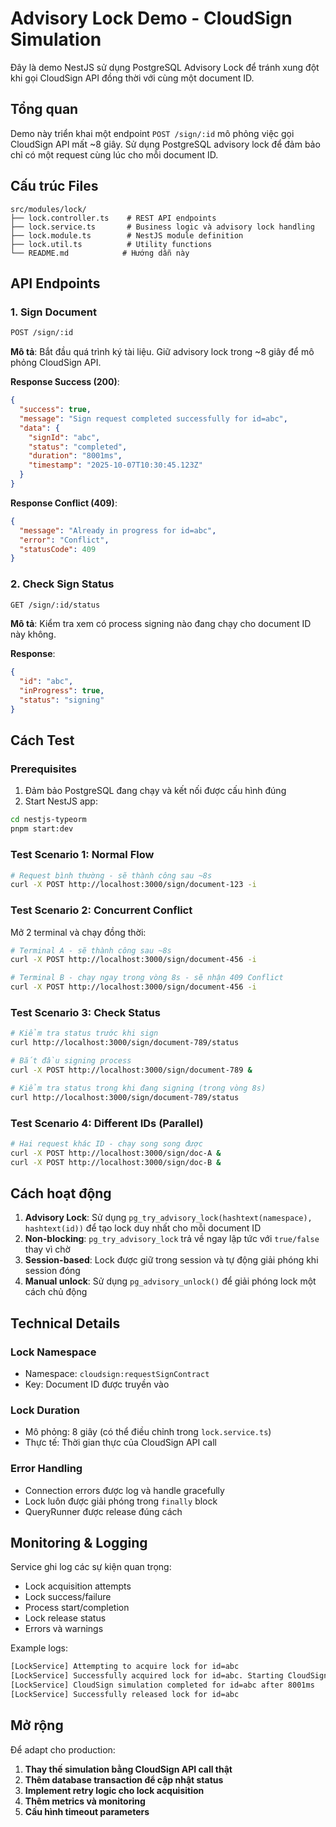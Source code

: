 # Advisory Lock Demo - CloudSign Simulation

Đây là demo NestJS sử dụng PostgreSQL Advisory Lock để tránh xung đột khi gọi CloudSign API đồng thời với cùng một document ID.

## Tổng quan

Demo này triển khai một endpoint `POST /sign/:id` mô phỏng việc gọi CloudSign API mất ~8 giây. Sử dụng PostgreSQL advisory lock để đảm bảo chỉ có một request cùng lúc cho mỗi document ID.

## Cấu trúc Files

```text
src/modules/lock/
├── lock.controller.ts    # REST API endpoints
├── lock.service.ts       # Business logic và advisory lock handling
├── lock.module.ts        # NestJS module definition
├── lock.util.ts          # Utility functions
└── README.md            # Hướng dẫn này
```

## API Endpoints

### 1. Sign Document

```bash
POST /sign/:id
```

**Mô tả**: Bắt đầu quá trình ký tài liệu. Giữ advisory lock trong ~8 giây để mô phỏng CloudSign API.

**Response Success (200)**:

```json
{
  "success": true,
  "message": "Sign request completed successfully for id=abc",
  "data": {
    "signId": "abc",
    "status": "completed",
    "duration": "8001ms",
    "timestamp": "2025-10-07T10:30:45.123Z"
  }
}
```

**Response Conflict (409)**:

```json
{
  "message": "Already in progress for id=abc",
  "error": "Conflict",
  "statusCode": 409
}
```

### 2. Check Sign Status

```bash
GET /sign/:id/status
```

**Mô tả**: Kiểm tra xem có process signing nào đang chạy cho document ID này không.

**Response**:

```json
{
  "id": "abc",
  "inProgress": true,
  "status": "signing"
}
```

## Cách Test

### Prerequisites

1. Đảm bảo PostgreSQL đang chạy và kết nối được cấu hình đúng
2. Start NestJS app:

```bash
cd nestjs-typeorm
pnpm start:dev
```

### Test Scenario 1: Normal Flow

```bash
# Request bình thường - sẽ thành công sau ~8s
curl -X POST http://localhost:3000/sign/document-123 -i
```

### Test Scenario 2: Concurrent Conflict

Mở 2 terminal và chạy đồng thời:

```bash
# Terminal A - sẽ thành công sau ~8s
curl -X POST http://localhost:3000/sign/document-456 -i

# Terminal B - chạy ngay trong vòng 8s - sẽ nhận 409 Conflict
curl -X POST http://localhost:3000/sign/document-456 -i
```

### Test Scenario 3: Check Status

```bash
# Kiểm tra status trước khi sign
curl http://localhost:3000/sign/document-789/status

# Bắt đầu signing process
curl -X POST http://localhost:3000/sign/document-789 &

# Kiểm tra status trong khi đang signing (trong vòng 8s)
curl http://localhost:3000/sign/document-789/status
```

### Test Scenario 4: Different IDs (Parallel)

```bash
# Hai request khác ID - chạy song song được
curl -X POST http://localhost:3000/sign/doc-A &
curl -X POST http://localhost:3000/sign/doc-B &
```

## Cách hoạt động

1. **Advisory Lock**: Sử dụng `pg_try_advisory_lock(hashtext(namespace), hashtext(id))` để tạo lock duy nhất cho mỗi document ID
2. **Non-blocking**: `pg_try_advisory_lock` trả về ngay lập tức với `true/false` thay vì chờ
3. **Session-based**: Lock được giữ trong session và tự động giải phóng khi session đóng
4. **Manual unlock**: Sử dụng `pg_advisory_unlock()` để giải phóng lock một cách chủ động

## Technical Details

### Lock Namespace

- Namespace: `cloudsign:requestSignContract`
- Key: Document ID được truyền vào

### Lock Duration

- Mô phỏng: 8 giây (có thể điều chỉnh trong `lock.service.ts`)
- Thực tế: Thời gian thực của CloudSign API call

### Error Handling

- Connection errors được log và handle gracefully
- Lock luôn được giải phóng trong `finally` block
- QueryRunner được release đúng cách

## Monitoring & Logging

Service ghi log các sự kiện quan trọng:

- Lock acquisition attempts
- Lock success/failure
- Process start/completion
- Lock release status
- Errors và warnings

Example logs:

```bash
[LockService] Attempting to acquire lock for id=abc
[LockService] Successfully acquired lock for id=abc. Starting CloudSign simulation...
[LockService] CloudSign simulation completed for id=abc after 8001ms
[LockService] Successfully released lock for id=abc
```

## Mở rộng

Để adapt cho production:

1. **Thay thế simulation bằng CloudSign API call thật**
2. **Thêm database transaction để cập nhật status**
3. **Implement retry logic cho lock acquisition**
4. **Thêm metrics và monitoring**
5. **Cấu hình timeout parameters**
